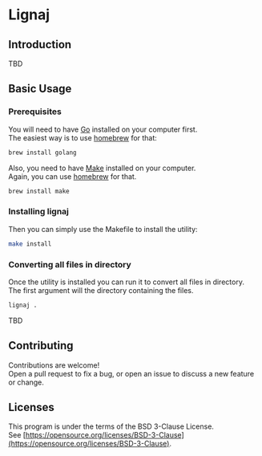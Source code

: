 # Lignaj

## Introduction

TBD

## Basic Usage

### Prerequisites

You will need to have [Go](https://go.dev/) installed on your computer first.  
The easiest way is to use [homebrew](https://brew.sh/) for that:
```bash
brew install golang
```

Also, you need to have [Make](https://www.gnu.org/software/make/) installed on your computer.  
Again, you can use [homebrew](https://brew.sh/) for that.
```bash
brew install make
```

### Installing lignaj

Then you can simply use the Makefile to install the utility:
```bash
make install
```

### Converting all files in directory

Once the utility is installed you can run it to convert all files in directory.  
The first argument will the directory containing the files.
```bash
lignaj .
```

TBD

## Contributing

Contributions are welcome!  
Open a pull request to fix a bug, or open an issue to discuss a new feature or change.

## Licenses

This program is under the terms of the BSD 3-Clause License.  
See [https://opensource.org/licenses/BSD-3-Clause](https://opensource.org/licenses/BSD-3-Clause).